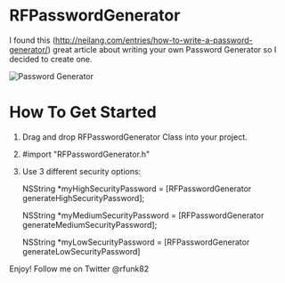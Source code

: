 RFPasswordGenerator
===================

I found this (http://neilang.com/entries/how-to-write-a-password-generator/) great article about writing your own Password Generator so I decided to create one.

![Password Generator](http://i.imgur.com/22nshMQ.png)

How To Get Started
==================

1.  Drag and drop RFPasswordGenerator Class into your project.
2.  #import "RFPasswordGenerator.h"
3.  Use 3 different security options:
  
     NSString *myHighSecurityPassword = [RFPasswordGenerator generateHighSecurityPassword];

     NSString *myMediumSecurityPassword = [RFPasswordGenerator generateMediumSecurityPassword];
     
     NSString *myLowSecurityPassword = [RFPasswordGenerator generateLowSecurityPassword]

Enjoy!
Follow me on Twitter @rfunk82
